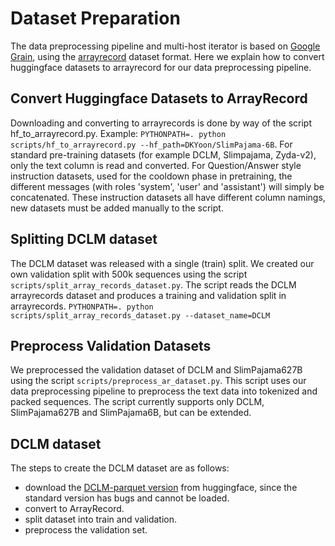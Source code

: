 # Dataset Preparation

The data preprocessing pipeline and multi-host iterator is based on [Google Grain](https://github.com/google/grain), using the [arrayrecord](https://github.com/google/array_record) dataset format.
Here we explain how to convert huggingface datasets to arrayrecord for our data preprocessing pipeline.

## Convert Huggingface Datasets to ArrayRecord
Downloading and converting to arrayrecords is done by way of the script hf_to_arrayrecord.py.
Example: `PYTHONPATH=. python scripts/hf_to_arrayrecord.py --hf_path=DKYoon/SlimPajama-6B`.
For standard pre-training datasets (for example DCLM, Slimpajama, Zyda-v2), only the text column is read and converted.
For Question/Answer style instruction datasets, used for the cooldown phase in pretraining, the different messages (with roles 'system', 'user' and 'assistant') will simply be concatenated.
These instruction datasets all have different column namings, new datasets must be added manually to the script.

## Splitting DCLM dataset
The DCLM dataset was released with a single (train) split. We created our own validation split with 500k sequences using the script `scripts/split_array_records_dataset.py`.
The script reads the DCLM arrayrecords dataset and produces a training and validation split in arrayrecords.
`PYTHONPATH=. python scripts/split_array_records_dataset.py --dataset_name=DCLM`

## Preprocess Validation Datasets
We preprocessed the validation dataset of DCLM and SlimPajama627B using the script `scripts/preprocess_ar_dataset.py`.
This script uses our data preprocessing pipeline to preprocess the text data into tokenized and packed sequences.
The script currently supports only DCLM, SlimPajama627B and SlimPajama6B, but can be extended.


## DCLM dataset
The steps to create the DCLM dataset are as follows:
- download the [DCLM-parquet version](https://huggingface.co/datasets/mlfoundations/dclm-baseline-1.0-parquet) from huggingface, since the standard version has bugs and cannot be loaded.
- convert to ArrayRecord.
- split dataset into train and validation.
- preprocess the validation set.
